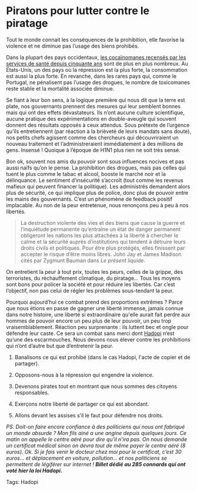 # Piratons pour lutter contre le piratage

Tout le monde connait les conséquences de la prohibition, elle favorise la violence et ne diminue pas l’usage des biens prohibés.

Dans la plupart des pays occidentaux, [les cocaïnomanes recensés par les services de santé depuis cinquante ans](http://www.newscientist.com/article/mg20327251.100-better-world-legalise-drugs.html) sont de plus en plus nombreux. Au États-Unis, un des pays où la répression est la plus forte, la consommation est aussi la plus forte. En revanche, dans les rares pays qui, comme le Portugal, ne pénalisent pas l’usage des drogues, le nombre de toxicomanes reste stable et la mortalité associée diminue.

Se fiant à leur bon sens, à la logique première qui nous dit que la terre est plate, nos gouvernants prennent des mesures qui leur semblent bonnes mais qui ont des effets dévastateurs. Ils n’ont aucune culture scientifique, aucune pratique des expérimentations en double-aveugle qui souvent donnent des résultats opposés à ceux attendus. Sous prétexte de l’urgence qu’ils entretiennent (par réaction à la brièveté de leurs mandats sans doute), nos petits chefs agissent comme des chercheurs qui découvriraient un nouveau traitement et l’administreraient immédiatement à des millions de gens. Insensé ! Quoique à l’époque de H1N1 plus rien ne soit très sensé.

Bon ok, souvent nos amis du pouvoir sont sous influences nocives et pas aussi naïfs qu’on le pense. La prohibition des drogues, mais pas celles qui tuent le plus comme le tabac et alcool, booste le marché noir et la délinquance. Le sentiment d’insécurité s’accroît (tout comme les revenus mafieux qui peuvent financer la politique). Les administrés demandent alors plus de sécurité, ce qui implique plus de police, donc plus de pouvoir entre les mains des gouvernants. C’est un phénomène de feedback positif implacable. Au non de la peur entretenue, nous renonçons peu à peu à nos libertés.

> La destruction violente des vies et des biens que cause la guerre et l’inquiétude permanente qu’entraîne un état de danger permanent obligeront les nations les plus attachées à la liberté à chercher le calme et la sécurité auprès d’institutions qui tendent à détruire leurs droits civils et politiques. Pour être plus protégés, elles finissent par accepter le risque d’être moins libres. John Jay et James Madison cités par Zygmunt Bauman dans *Le présent liquide*.

On entretient la peur à tout prix, toutes les peurs, celles de la grippe, des terroristes, du réchauffement climatique, du piratage… Tous les moyens sont bons pour policer la société et pour réduire les libertés. Car c’est l’objectif, non pas celui de régler les problèmes sous-tendant la peur.

Pourquoi aujourd’hui ce combat prend des proportions extrêmes ? Parce que nous étions en passe de gagner une liberté immense, jamais connue dans notre histoire, une liberté si extraordinaire qu'elle aurait fait perdre aux hommes de pouvoir encore un peu plus de leur pouvoir, un peu trop vraisemblablement. Réaction peu surprenante : ils luttent bec et ongle pour défendre leur caste. Ce sera un combat sans merci dont [Hadopi](/tag/hadopi/) n’est qu’une des escarmouches. Nous devons nous élever contre les prohibitions qui n’ont d’autre but que d’entretenir la peur.

1. Banalisons ce qui est prohibé (dans le cas Hadopi, l'acte de copier et de partager).

2. Opposons-nous à la répression qui engendre la violence.

3. Devenons pirates tout en montrant que nous sommes des citoyens responsables.

4. Exerçons notre liberté de partager ce qui est abondant.

5. Allons devant les assises s’il le faut pour défendre nos droits.

*PS. Doit-on faire encore confiance à des politiciens qui nous ont fabriqué un monde absurde ? Mon fils ainé a une angine depuis quelques jours. Ce matin on appelle le centre aéré pour dire qu’il n’ira pas. On nous demande un certificat médical sinon on devra tout de même payer le centre aéré (8 euros). Ok. Si je fais venir le docteur chez moi pour le certificat, c’est 30 euros… et déplacement en voiture, pollution… et nos politiciens se permettent de légiférer sur internet ! **Billet dédié au 285 connards qui ont voté hier la loi Hadopi.***

Tags: Hadopi